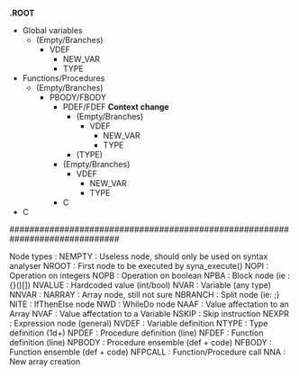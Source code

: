 
**.ROOT**
- Global variables
	- (Empty/Branches)
		- VDEF
			- NEW_VAR
			- TYPE 
- Functions/Procedures
	- (Empty/Branches)
		- PBODY/FBODY
			- PDEF/FDEF	**Context change**
				- (Empty/Branches)
					- VDEF
						- NEW_VAR
						- TYPE
				- (TYPE)
			- (Empty/Branches)
				- VDEF
					- NEW_VAR
					- TYPE
			- C
- C

##############################################################################

Node types :
NEMPTY : Useless node, should only be used on syntax analyser
NROOT : First node to be executed by syna_execute()
NOPI : Operation on integers
NOPB : Operation on boolean
NPBA : Block node (ie : {}()[])
NVALUE : Hardcoded value (int/bool)
NVAR : Variable (any type)
NNVAR :
NARRAY : Array node, still not sure
NBRANCH : Split node (ie: ;)
NITE : IfThenElse node
NWD : WhileDo node
NAAF : Value affectation to an Array
NVAF : Value affectation to a Variable
NSKIP : Skip instruction
NEXPR : Expression node (general)
NVDEF : Variable definition
NTYPE : Type definition (1d+)
NPDEF : Procedure definition (line)
NFDEF : Function definition (line)
NPBODY : Procedure ensemble (def + code)
NFBODY : Function ensemble (def + code)
NFPCALL : Function/Procedure call
NNA : New array creation